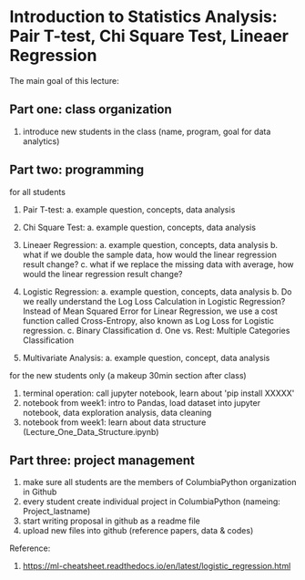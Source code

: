 # Introduction to Statistics Analysis: Pair T-test, Chi Square Test, Lineaer Regression
The main goal of this lecture:

## Part one: class organization
1. introduce new students in the class (name, program, goal for data analytics)

## Part two: programming

for all students

1. Pair T-test: 
a. example question, concepts, data analysis

2. Chi Square Test: 
a. example question, concepts, data analysis

3. Lineaer Regression: 
a. example question, concepts, data analysis
b. what if we double the sample data, how would the linear regression result change?
c. what if we replace the missing data with average, how would the linear regression result change?

4. Logistic Regression: 
a. example question, concepts, data analysis
b. Do we really understand the Log Loss Calculation in Logistic Regression? Instead of Mean Squared Error for Linear Regression, we use a cost function called Cross-Entropy, also known as Log Loss for Logistic regression.
c. Binary Classification
d. One vs. Rest: Multiple Categories Classification

5. Multivariate Analysis: 
a. example question, concept, data analysis

for the new students only (a makeup 30min section after class)
1. terminal operation: call jupyter notebook, learn about 'pip install XXXXX'
2. notebook from week1: intro to Pandas, load dataset into jupyter notebook, data exploration analysis, data cleaning
3. notebook from week1: learn about data structure (Lecture_One_Data_Structure.ipynb)

## Part three: project management
1. make sure all students are the members of ColumbiaPython organization in Github
2. every student create individual project in ColumbiaPython (nameing: Project_lastname)
3. start writing proposal in github as a readme file
4. upload new files into github (reference papers, data & codes)

Reference: 
1. https://ml-cheatsheet.readthedocs.io/en/latest/logistic_regression.html
